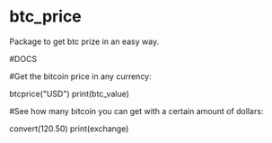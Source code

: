 # btc_price
Package to get btc prize in an easy way.

#DOCS

#Get the bitcoin price in any currency:

btcprice("USD")
print(btc_value)

#See how many bitcoin you can get with a certain amount of dollars:

convert(120.50)
print(exchange)
